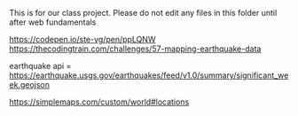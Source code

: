 This is for our class project.  Please do not edit any files in this folder until after web fundamentals

https://codepen.io/ste-vg/pen/ppLQNW
https://thecodingtrain.com/challenges/57-mapping-earthquake-data


earthquake api = https://earthquake.usgs.gov/earthquakes/feed/v1.0/summary/significant_week.geojson

https://simplemaps.com/custom/world#locations
